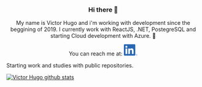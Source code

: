 ### <p align="center"> Hi there 👋 </p>

<p align="center">My name is Victor Hugo and i'm working with development since the beggining of 2019. 
I currently work with ReactJS, .NET, PostegreSQL and starting Cloud development with Azure. 🚀</p>

<p align="center">You can reach me at:  <a href="https://www.linkedin.com/in/victor-hugo-ferreira-915788169/"><img height="30" src="LI-In-Bug.png?raw=true"></a></p>

<p>Starting work and studies with public repositories.</p>

[![Victor Hugo github stats](https://github-readme-stats.vercel.app/api?username=frakneable)](https://github.com/frakneable/github-readme-stats)
